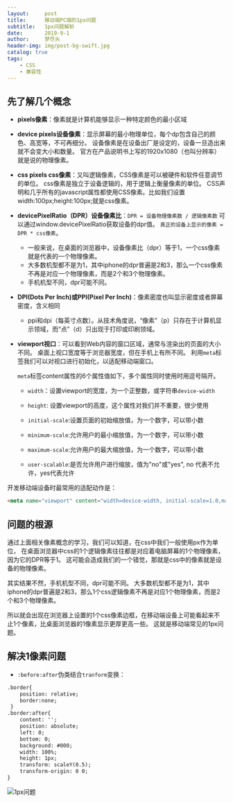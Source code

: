 ```yaml
---
layout:     post
title:      移动端PC端的1px问题
subtitle:   1px问题解析
date:       2019-9-1
author:     梦尽头
header-img: img/post-bg-swift.jpg
catalog: true
tags:
    - CSS 
    - 兼容性
---
```


## 先了解几个概念

- **pixels像素**：像素就是计算机能够显示一种特定颜色的最小区域

- **device pixels设备像素**：显示屏幕的最小物理单位，每个dp包含自己的颜色、高宽等，不可再细分。
设备像素是在设备出厂是设定的，设备一旦造出来就不会变大小和数量。
官方在产品说明书上写的1920x1080（也叫分辨率）就是说的物理像素。

- **css pixels css像素**：又叫逻辑像素，CSS像素是可以被硬件和软件任意调节的单位。
css像素是独立于设备逻辑的，用于逻辑上衡量像素的单位。
CSS声明和几乎所有的javascript属性都使用CSS像素。比如我们设置width:100px;height:100px;就是css像素。

- **devicePixelRatio（DPR）设备像素比**：`DPR = 设备物理像素数 / 逻辑像素数`
可以通过window.devicePixelRatio获取设备的dpr值。
`真正的设备上显示的像素 = DPR * css像素`。

    - 一般来说，在桌面的浏览器中，设备像素比（dpr）等于1，一个css像素就是代表的一个物理像素。
    - 大多数机型都不是为1，其中iphone的dpr普遍是2和3，那么一个css像素不再是对应一个物理像素，而是2个和3个物理像素。
    - 手机机型不同，dpr可能不同。

- **DPI(Dots Per Inch)或PPI(Pixel Per Inch)**：像素密度也叫显示密度或者屏幕密度，含义相同
    - ppi和dpi（每英寸点数）。从技术角度说，“像素”（p）只存在于计算机显示领域，而“点”（d）只出现于打印或印刷领域。
    
- **viewport视口**：可以看到Web内容的窗口区域，通常与渲染出的页面的大小不同。
桌面上视口宽度等于浏览器宽度，但在手机上有所不同。
利用`meta`标签我们可以对视口进行初始化，以适配移动端窗口。
    
    `meta`标签content属性的6个属性值如下，多个属性同时使用时用逗号隔开。
    
    - `width`：设置viewport的宽度，为一个正整数，或字符串`device-width`
    
    - `height`:	设置viewport的高度，这个属性对我们并不重要，很少使用
    
    - `initial-scale`:设置页面的初始缩放值，为一个数字，可以带小数

    - `minimum-scale`:允许用户的最小缩放值，为一个数字，可以带小数
    
    - `maximum-scale`:允许用户的最大缩放值，为一个数字，可以带小数
   
    - `user-scalable`:是否允许用户进行缩放，值为"no"或"yes", no 代表不允许，yes代表允许

开发移动端设备时最常用的适配动作是：

```html
<meta name="viewport" content="width=device-width, initial-scale=1.0,maximum-scale=1.0, user-scalable=0">
```

## 问题的根源
通过上面相关像素概念的学习，我们可以知道，在css中我们一般使用px作为单位，
在桌面浏览器中css的1个逻辑像素往往都是对应着电脑屏幕的1个物理像素，因为它的DPR等于1。
这可能会造成我们的一个错觉，那就是css中的像素就是设备的物理像素。

其实结果不然，手机机型不同，dpr可能不同。
大多数机型都不是为1，其中iphone的dpr普遍是2和3，那么1个css逻辑像素不再是对应1个物理像素，而是2个和3个物理像素。

所以就会出现在浏览器上设置的1个css像素边框，在移动端设备上可能看起来不止1个像素，比桌面浏览器的1像素显示更厚更高一些。
这就是移动端常见的1px问题。


## 解决1像素问题

- `:before:after`伪类结合`tranform`变换：

```html
.border{
    position: relative;
    border:none;
 } 
.border:after{
    content: '';
    position: absolute;
    left: 0;
    bottom: 0;
    background: #000;
    width: 100%;
    height: 1px;
    transform: scaleY(0.5);
    transform-origin: 0 0;
}
```

![1px问题](https://lzweife.github.io/img/1px_0.png)


